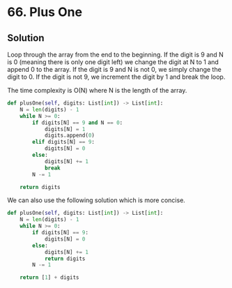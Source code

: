 # 66. Plus One

## Solution

Loop through the array from the end to the beginning. If the digit is 9 and N is 0 (meaning there is only one digit left) we change the digit at N to 1 and append 0 to the array. If the digit is 9 and N is not 0, we simply change the digit to 0. If the digit is not 9, we increment the digit by 1 and break the loop.

The time complexity is O(N) where N is the length of the array.

```python
def plusOne(self, digits: List[int]) -> List[int]:
    N = len(digits) - 1
    while N >= 0:
        if digits[N] == 9 and N == 0:
            digits[N] = 1
            digits.append(0)
        elif digits[N] == 9:
            digits[N] = 0
        else:
            digits[N] += 1
            break
        N -= 1

    return digits
```

We can also use the following solution which is more concise.

```python
def plusOne(self, digits: List[int]) -> List[int]:
    N = len(digits) - 1
    while N >= 0:
        if digits[N] == 9:
            digits[N] = 0
        else:
            digits[N] += 1
            return digits
        N -= 1

    return [1] + digits
```